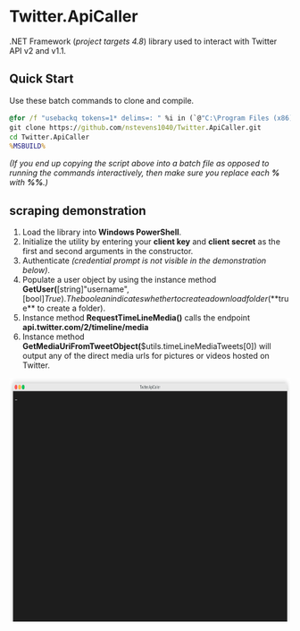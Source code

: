 # Twitter.ApiCaller  
.NET Framework (*project targets 4.8*) library used to interact with Twitter API v2 and v1.1.  

## Quick Start  
  
Use these batch commands to clone and compile.  
  
```bat
@for /f "usebackq tokens=1* delims=: " %i in (`@"C:\Program Files (x86)\Microsoft Visual Studio\Installer\vswhere.exe"  -latest -requires Microsoft.Component.MSBuild`) do @if /i "%i"=="installationPath" set MSBUILD="%j\MSBuild\Current\Bin\MSBuild.exe"
git clone https://github.com/nstevens1040/Twitter.ApiCaller.git
cd Twitter.ApiCaller
%MSBUILD%
```  
*(If you end up copying the script above into a batch file as opposed to running the commands interactively, then make sure you replace each **%** with **%%**.)*  
  
## scraping demonstration  
1. Load the library into **Windows PowerShell**.  
2. Initialize the utility by entering your **client key** and **client secret** as the first and second arguments in the constructor.  
3. Authenticate *(credential prompt is not visible in the demonstration below)*.  
4. Populate a user object by using the instance method **GetUser(**[string]"username",[bool]$True). The boolean indicates whether to create a download folder (**$true** to create a folder).  
5. Instance method **RequestTimeLineMedia()** calls the endpoint **api.twitter.com/2/timeline/media**  
6. Instance method **GetMediaUriFromTweetObject(**$utils.timeLineMediaTweets[0]) will output any of the direct media urls for pictures or videos hosted on Twitter.  
  
<img src="https://raw.githubusercontent.com/nstevens1040/Twitter.ApiCaller/master/.ignore/render1623916840633.gif" width=800 height=436>  
  
